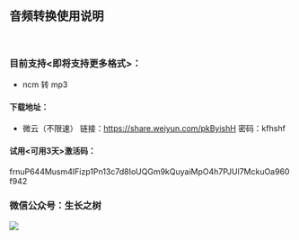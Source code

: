 
## 音频转换使用说明
<br>

### 目前支持<即将支持更多格式>：
- ncm 转 mp3


#### 下载地址：
- 微云（不限速）
链接：https://share.weiyun.com/pkByishH 密码：kfhshf

#### 试用<可用3天>激活码：
<g>frnuP644Musm4IFizp1Pn13c7d8IoUQGm9kQuyaiMpO4h7PJUl7MckuOa960f942

### 微信公众号：生长之树
![](https://jasonmin.github.io/newsky/assets/qrcode_for.jpg)


<head>
    <link rel="stylesheet" type="text/css" href="../style/style.css">
</head>